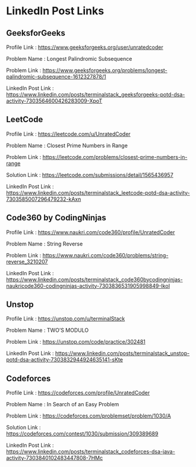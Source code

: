 # LinkedIn Post Links

## GeeksforGeeks

Profile Link : https://www.geeksforgeeks.org/user/unratedcoder

Problem Name : Longest Palindromic Subsequence

Problem Link : https://www.geeksforgeeks.org/problems/longest-palindromic-subsequence-1612327878/1

LinkedIn Post Link : https://www.linkedin.com/posts/terminalstack_geeksforgeeks-potd-dsa-activity-7303564600426283009-XpoT

## LeetCode

Profile Link : https://leetcode.com/u/UnratedCoder

Problem Name : Closest Prime Numbers in Range

Problem Link : https://leetcode.com/problems/closest-prime-numbers-in-range

Solution Link : https://leetcode.com/submissions/detail/1565436957

LinkedIn Post Link : https://www.linkedin.com/posts/terminalstack_leetcode-potd-dsa-activity-7303585007296479232-kAxn

## Code360 by CodingNinjas

Profile Link : https://www.naukri.com/code360/profile/UnratedCoder

Problem Name : String Reverse

Problem Link : https://www.naukri.com/code360/problems/string-reverse_3210207

LinkedIn Post Link : https://www.linkedin.com/posts/terminalstack_code360bycodingninjas-naukricode360-codingninjas-activity-7303836531905998849-IkoI

## Unstop

Profile Link : https://unstop.com/u/terminalStack

Problem Name : TWO’S MODULO

Problem Link : https://unstop.com/code/practice/302481

LinkedIn Post Link : https://www.linkedin.com/posts/terminalstack_unstop-potd-dsa-activity-7303832944924635141-sKte

## Codeforces

Profile Link : https://codeforces.com/profile/UnratedCoder

Problem Name : In Search of an Easy Problem

Problem Link : https://codeforces.com/problemset/problem/1030/A

Solution Link : https://codeforces.com/contest/1030/submission/309389689

LinkedIn Post Link : https://www.linkedin.com/posts/terminalstack_codeforces-dsa-java-activity-7303840102483447808-7HMc
